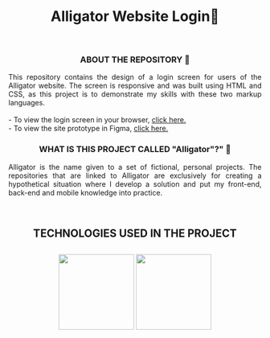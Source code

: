 <h1 align="center"> Alligator Website Login🐊 </h1>

<br/>

<h3 align="center">ABOUT THE REPOSITORY 📖</h3>

<p align="justify">
This repository contains the design of a login screen for users of the Alligator website. The screen is responsive and was built using HTML and CSS, as this project is to demonstrate my skills with these two markup languages.
<br/>
<br/>
- To view the login screen in your browser, <a href="https://jams35.github.io/Alligator-Website-Login/">click here.</a><br/>
- To view the site prototype in Figma, <a href="https://www.figma.com/file/cGGDPAQtWeXUCXSK8SQHXy/Login-alligator?node-id=0%3A1&t=zvW4eLZdM7qlU9Hq-1">click here.</a>
</p>

<h3 align="center">WHAT IS THIS PROJECT CALLED "Alligator"?" 🐊 </h3>

<p align="justify">
Alligator is the name given to a set of fictional, personal projects. The repositories that are linked to Alligator are exclusively for creating a hypothetical situation where I develop a solution and put my front-end, back-end and mobile knowledge into practice.
</p>

<br/>

<h2 align="center">TECHNOLOGIES USED IN THE PROJECT<h2/>

<div align="center">
  <figure>
    <img height="150rem" src="https://cdn.jsdelivr.net/gh/devicons/devicon/icons/html5/html5-original-wordmark.svg" />
    <img height="150rem" src="https://cdn.jsdelivr.net/gh/devicons/devicon/icons/css3/css3-original-wordmark.svg" />
  </figure>
</div>
